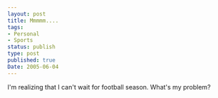 ```yaml
---
layout: post
title: Mmmmm....
tags:
- Personal
- Sports
status: publish
type: post
published: true
Date: 2005-06-04
---
```

I'm realizing that I can't wait for football season.  What's my problem?
